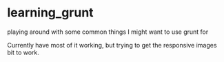 # learning_grunt
playing around with some common things I might want to use grunt for


Currently have most of it working, but trying to get the responsive images bit to work.
